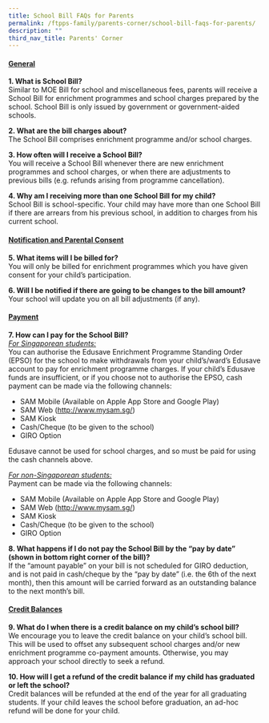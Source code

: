 ```yaml
---
title: School Bill FAQs for Parents
permalink: /ftpps-family/parents-corner/school-bill-faqs-for-parents/
description: ""
third_nav_title: Parents' Corner
---
```

<h4><u>General </u></h4>

**1. What is School Bill?**
<br>
Similar to MOE Bill for school and miscellaneous fees, parents will receive a School Bill for enrichment programmes and school charges prepared by the school. School Bill is only issued by government or government-aided schools.

**2. What are the bill charges about?**
<br>
The School Bill comprises enrichment programme and/or school charges.

**3. How often will I receive a School Bill?**
<br>
You will receive a School Bill whenever there are new enrichment programmes and school charges, or when there are adjustments to previous bills (e.g. refunds arising from programme cancellation).

**4. Why am I receiving more than one School Bill for my child?**
<br>
School Bill is school-specific. Your child may have more than one School Bill if there are arrears from his previous school, in addition to charges from his current school.

<h4><u>Notification and Parental Consent</u></h4>

**5. What items will I be billed for?**
<br>
You will only be billed for enrichment programmes which you have given consent for your child’s participation.

**6. Will I be notified if there are going to be changes to the bill amount?**
<br> 
Your school will update you on all bill adjustments (if any).

<h4><u>Payment</u></h4>

**7. How can I pay for the School Bill?**
<br>
<u><em>For Singaporean students:</em></u>
<br>
You can authorise the Edusave Enrichment Programme Standing Order (EPSO) for the school to make withdrawals from your child’s/ward’s Edusave account to pay for enrichment programme charges. If your child’s Edusave funds are insufficient, or if you choose not to authorise the EPSO, cash payment can be made via the following channels:

*   SAM Mobile (Available on Apple App Store and Google Play)
*   SAM Web (http://www.mysam.sg/)
*   SAM Kiosk 
*   Cash/Cheque (to be given to the school)
*   GIRO Option

Edusave cannot be used for school charges, and so must be paid for using the cash channels above.

<u><em>For non-Singaporean students:</em></u>
<br>
Payment can be made via the following channels:

*   SAM Mobile (Available on Apple App Store and Google Play)
*   SAM Web (http://www.mysam.sg/)
*   SAM Kiosk 
*   Cash/Cheque (to be given to the school)
*   GIRO Option

**8. What happens if I do not pay the School Bill by the “pay by date” (shown in bottom right corner of the bill)?**
<br>
If the “amount payable” on your bill is not scheduled for GIRO deduction, and is not paid in cash/cheque by the “pay by date” (i.e. the 6th of the next month), then this amount will be carried forward as an outstanding balance to the next month’s bill.

<h4><u>Credit Balances</u></h4>

**9. What do I when there is a credit balance on my child’s school bill?**
<br>
We encourage you to leave the credit balance on your child’s school bill. This will be used to offset any subsequent school charges and/or new enrichment programme co-payment amounts. Otherwise, you may approach your school directly to seek a refund.

**10. How will I get a refund of the credit balance if my child has graduated or left the school?**
<br>
Credit balances will be refunded at the end of the year for all graduating students. If your child leaves the school before graduation, an ad-hoc refund will be done for your child.